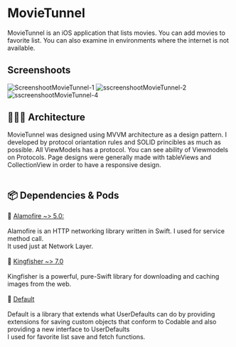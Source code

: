 # MovieTunnel

MovieTunnel is an iOS application that lists movies. You can add movies to favorite list. You can also examine in environments where the internet is not available.


## Screenshoots

![ScreenshootMovieTunnel-1](https://user-images.githubusercontent.com/21208125/168098301-21f8e649-bd78-4bfc-bb84-3e42617449b5.png)
![sscreenshootMovieTunnel-2](https://user-images.githubusercontent.com/21208125/168098311-2e9f69e5-3ec6-489b-94fb-0096e5886aa9.png)
![sscreenshootMovieTunnel-4](https://user-images.githubusercontent.com/21208125/168098281-78740fae-d241-459a-a9cb-53ea01600ec9.png)

## 👨🏻‍💻 Architecture

MovieTunnel was designed using MVVM architecture as a design pattern. I developed by protocol oriantation rules and SOLID princibles as much as possible. All ViewModels has a protocol. You can see ability of Viewmodels on Protocols. Page designs were generally made with tableViews and CollectionView in order to have a responsive design. 
<br /> <br />
## 📦 Dependencies & Pods <br /> 

:open_file_folder: <ins>Alamofire ~> 5.0:</ins>  <br />
<br />
Alamofire is an HTTP networking library written in Swift. I used for service method call. <br />
It used just at Network Layer. <br />
<br />
:open_file_folder: <ins>Kingfisher ~> 7.0</ins>  <br />
<br />
Kingfisher is a powerful, pure-Swift library for downloading and caching images from the web. <br />
<br />
:open_file_folder: <ins>Default</ins> <br />
<br />
Default is a library that extends what UserDefaults can do by providing extensions for saving custom objects that conform to Codable and also providing a new interface to UserDefaults <br />
I used for favorite list save and fetch functions.
<br />
